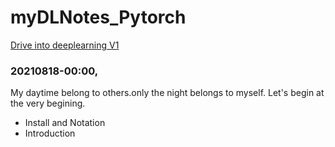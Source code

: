 # myDLNotes_Pytorch

[Drive into deeplearning V1](https://d2l.ai/chapter_introduction/index.html)

### 20210818-00:00,
My daytime belong to others.only the night belongs to myself.
Let's begin at the very begining.
* Install and Notation
* Introduction